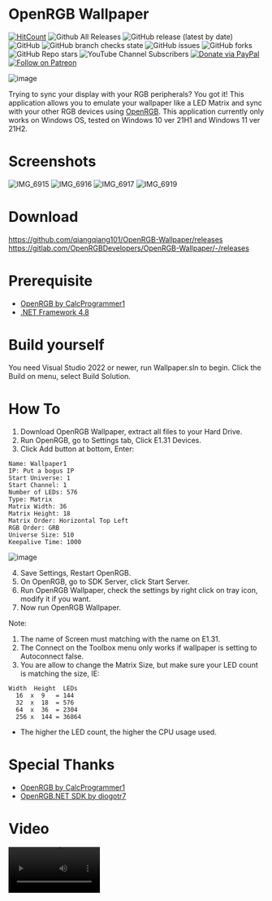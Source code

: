 # OpenRGB Wallpaper
[![HitCount](https://hits.dwyl.com/qiangqiang101/OpenRGB-Wallpaper.svg?style=flat-square&show=unique)](http://hits.dwyl.com/qiangqiang101/OpenRGB-Wallpaper)
![Github All Releases](https://img.shields.io/github/downloads/qiangqiang101/OpenRGB-Wallpaper/total.svg)
![GitHub release (latest by date)](https://img.shields.io/github/v/release/qiangqiang101/OpenRGB-Wallpaper)
![GitHub](https://img.shields.io/github/license/qiangqiang101/OpenRGB-Wallpaper)
![GitHub branch checks state](https://img.shields.io/github/checks-status/qiangqiang101/OpenRGB-Wallpaper/master)
![GitHub issues](https://img.shields.io/github/issues/qiangqiang101/OpenRGB-Wallpaper)
![GitHub forks](https://img.shields.io/github/forks/qiangqiang101/OpenRGB-Wallpaper?style=social)
![GitHub Repo stars](https://img.shields.io/github/stars/qiangqiang101/OpenRGB-Wallpaper?style=social)
![YouTube Channel Subscribers](https://img.shields.io/youtube/channel/subscribers/UCAZlasvEy1euunP1M7nwj5Q?style=social)
[![Donate via PayPal](https://img.shields.io/badge/Donate-Paypal-brightgreen)](https://paypal.me/imnotmental)
[![Follow on Patreon](https://img.shields.io/badge/Donate-Patreon-orange)](https://www.patreon.com/imnotmental)

 ![image](https://user-images.githubusercontent.com/11488961/201601205-465ca003-1300-4caa-a7e5-1897fb00119f.png)

Trying to sync your display with your RGB peripherals? You got it!
This application allows you to emulate your wallpaper like a LED Matrix and sync with your other RGB devices using [OpenRGB](https://gitlab.com/CalcProgrammer1/OpenRGB). This application currently only works on Windows OS, tested on Windows 10 ver 21H1 and Windows 11 ver 21H2.
 
# Screenshots 
![IMG_6915](https://user-images.githubusercontent.com/11488961/202174752-3ecf4780-be04-40de-9382-d5ad14732104.JPG)
![IMG_6916](https://user-images.githubusercontent.com/11488961/202174762-a31ea030-35ec-47d6-a1b7-d8cee2229893.JPG)
![IMG_6917](https://user-images.githubusercontent.com/11488961/202174765-5b2bbdfc-581e-4bf2-ab65-979c0533dd4b.JPG)
![IMG_6919](https://user-images.githubusercontent.com/11488961/202174769-6164a88d-039d-4922-a501-51649a4a2da6.JPG)

# Download
https://github.com/qiangqiang101/OpenRGB-Wallpaper/releases
https://gitlab.com/OpenRGBDevelopers/OpenRGB-Wallpaper/-/releases

# Prerequisite
- [OpenRGB by CalcProgrammer1](https://gitlab.com/CalcProgrammer1/OpenRGB)
- [.NET Framework 4.8](https://dotnet.microsoft.com/en-us/download/dotnet-framework/net48)

# Build yourself
You need Visual Studio 2022 or newer, run Wallpaper.sln to begin. Click the Build on menu, select Build Solution.

# How To
1. Download OpenRGB Wallpaper, extract all files to your Hard Drive.
2. Run OpenRGB, go to Settings tab, Click E1.31 Devices.
3. Click Add button at bottom, Enter:
```
Name: Wallpaper1
IP: Put a bogus IP
Start Universe: 1
Start Channel: 1
Number of LEDs: 576
Type: Matrix
Matrix Width: 36
Matrix Height: 18
Matrix Order: Horizontal Top Left
RGB Order: GRB
Universe Size: 510
Keepalive Time: 1000
```
![image](https://user-images.githubusercontent.com/11488961/201520080-4f8fc71e-c041-4509-87f4-c31f5819d11f.png)

4. Save Settings, Restart OpenRGB.
5. On OpenRGB, go to SDK Server, click Start Server.
6. Run OpenRGB Wallpaper, check the settings by right click on tray icon, modify it if you want.
7. Now run OpenRGB Wallpaper.

Note: 
1. The name of Screen must matching with the name on E1.31.
2. The Connect on the Toolbox menu only works if wallpaper is setting to Autoconnect false.
3. You are allow to change the Matrix Size, but make sure your LED count is matching the size, IE: 
```
Width  Height  LEDs
  16  x  9   = 144
  32  x  18  = 576
  64  x  36  = 2304
  256 x  144 = 36864
```
* The higher the LED count, the higher the CPU usage used.

# Special Thanks
- [OpenRGB by CalcProgrammer1](https://gitlab.com/CalcProgrammer1/OpenRGB)
- [OpenRGB.NET SDK by diogotr7](https://github.com/diogotr7/OpenRGB.NET)

# Video
<video src='https://user-images.githubusercontent.com/11488961/202005200-335f0e59-1bc4-46fa-bd34-ecd81395707b.mov' width=180 />
<video src='https://user-images.githubusercontent.com/11488961/202003013-ad6310d6-2cd6-4228-b41c-40690122471a.mov' width=180 />
